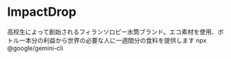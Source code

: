 # ImpactDrop
高校生によって創始されるフィランソロピー水筒ブランド。エコ素材を使用、ボトル一本分の利益から世界の必要な人に一週間分の食料を提供します
npx @google/gemini-cli